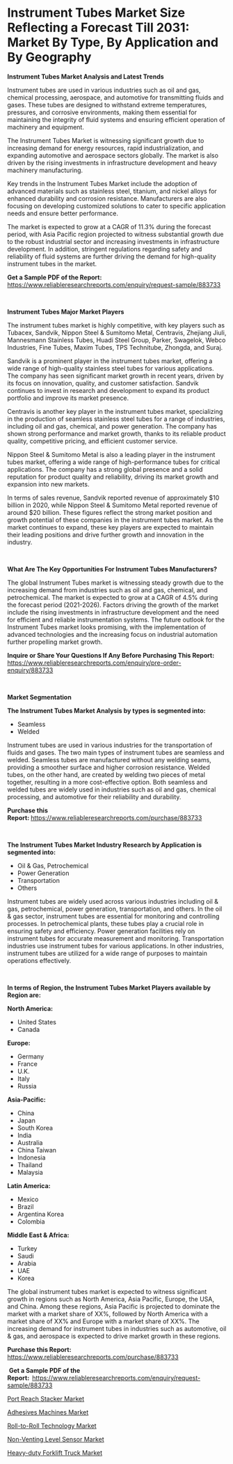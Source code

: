<p><h1>Instrument Tubes Market Size Reflecting a Forecast Till 2031: Market By Type, By Application and By Geography</h1></p><p><strong>Instrument Tubes Market Analysis and Latest Trends</strong></p>
<p><p>Instrument tubes are used in various industries such as oil and gas, chemical processing, aerospace, and automotive for transmitting fluids and gases. These tubes are designed to withstand extreme temperatures, pressures, and corrosive environments, making them essential for maintaining the integrity of fluid systems and ensuring efficient operation of machinery and equipment.</p><p>The Instrument Tubes Market is witnessing significant growth due to increasing demand for energy resources, rapid industrialization, and expanding automotive and aerospace sectors globally. The market is also driven by the rising investments in infrastructure development and heavy machinery manufacturing.</p><p>Key trends in the Instrument Tubes Market include the adoption of advanced materials such as stainless steel, titanium, and nickel alloys for enhanced durability and corrosion resistance. Manufacturers are also focusing on developing customized solutions to cater to specific application needs and ensure better performance.</p><p>The market is expected to grow at a CAGR of 11.3% during the forecast period, with Asia Pacific region projected to witness substantial growth due to the robust industrial sector and increasing investments in infrastructure development. In addition, stringent regulations regarding safety and reliability of fluid systems are further driving the demand for high-quality instrument tubes in the market.</p></p>
<p><strong>Get a Sample PDF of the Report:&nbsp;</strong> <a href="https://www.reliableresearchreports.com/enquiry/request-sample/883733">https://www.reliableresearchreports.com/enquiry/request-sample/883733</a></p>
<p>&nbsp;</p>
<p><strong>Instrument Tubes Major Market Players</strong></p>
<p><p>The instrument tubes market is highly competitive, with key players such as Tubacex, Sandvik, Nippon Steel & Sumitomo Metal, Centravis, Zhejiang Jiuli, Mannesmann Stainless Tubes, Huadi Steel Group, Parker, Swagelok, Webco Industries, Fine Tubes, Maxim Tubes, TPS Technitube, Zhongda, and Suraj. </p><p>Sandvik is a prominent player in the instrument tubes market, offering a wide range of high-quality stainless steel tubes for various applications. The company has seen significant market growth in recent years, driven by its focus on innovation, quality, and customer satisfaction. Sandvik continues to invest in research and development to expand its product portfolio and improve its market presence.</p><p>Centravis is another key player in the instrument tubes market, specializing in the production of seamless stainless steel tubes for a range of industries, including oil and gas, chemical, and power generation. The company has shown strong performance and market growth, thanks to its reliable product quality, competitive pricing, and efficient customer service.</p><p>Nippon Steel & Sumitomo Metal is also a leading player in the instrument tubes market, offering a wide range of high-performance tubes for critical applications. The company has a strong global presence and a solid reputation for product quality and reliability, driving its market growth and expansion into new markets.</p><p>In terms of sales revenue, Sandvik reported revenue of approximately $10 billion in 2020, while Nippon Steel & Sumitomo Metal reported revenue of around $20 billion. These figures reflect the strong market position and growth potential of these companies in the instrument tubes market. As the market continues to expand, these key players are expected to maintain their leading positions and drive further growth and innovation in the industry.</p></p>
<p>&nbsp;</p>
<p><strong>What Are The Key Opportunities For Instrument Tubes Manufacturers?</strong></p>
<p><p>The global Instrument Tubes market is witnessing steady growth due to the increasing demand from industries such as oil and gas, chemical, and petrochemical. The market is expected to grow at a CAGR of 4.5% during the forecast period (2021-2026). Factors driving the growth of the market include the rising investments in infrastructure development and the need for efficient and reliable instrumentation systems. The future outlook for the Instrument Tubes market looks promising, with the implementation of advanced technologies and the increasing focus on industrial automation further propelling market growth.</p></p>
<p><strong>Inquire or Share Your Questions If Any Before Purchasing This Report:</strong> <a href="https://www.reliableresearchreports.com/enquiry/pre-order-enquiry/883733">https://www.reliableresearchreports.com/enquiry/pre-order-enquiry/883733</a></p>
<p>&nbsp;</p>
<p><strong>Market Segmentation</strong></p>
<p><strong>The Instrument Tubes Market Analysis by types is segmented into:</strong></p>
<p><ul><li>Seamless</li><li>Welded</li></ul></p>
<p><p>Instrument tubes are used in various industries for the transportation of fluids and gases. The two main types of instrument tubes are seamless and welded. Seamless tubes are manufactured without any welding seams, providing a smoother surface and higher corrosion resistance. Welded tubes, on the other hand, are created by welding two pieces of metal together, resulting in a more cost-effective option. Both seamless and welded tubes are widely used in industries such as oil and gas, chemical processing, and automotive for their reliability and durability.</p></p>
<p><strong>Purchase this Report:&nbsp;</strong><a href="https://www.reliableresearchreports.com/purchase/883733">https://www.reliableresearchreports.com/purchase/883733</a></p>
<p>&nbsp;</p>
<p><strong>The Instrument Tubes Market Industry Research by Application is segmented into:</strong></p>
<p><ul><li>Oil & Gas, Petrochemical</li><li>Power Generation</li><li>Transportation</li><li>Others</li></ul></p>
<p><p>Instrument tubes are widely used across various industries including oil & gas, petrochemical, power generation, transportation, and others. In the oil & gas sector, instrument tubes are essential for monitoring and controlling processes. In petrochemical plants, these tubes play a crucial role in ensuring safety and efficiency. Power generation facilities rely on instrument tubes for accurate measurement and monitoring. Transportation industries use instrument tubes for various applications. In other industries, instrument tubes are utilized for a wide range of purposes to maintain operations effectively.</p></p>
<p>&nbsp;</p>
<p><strong>In terms of Region, the Instrument Tubes Market Players available by Region are:</strong></p>
<p>
    <p> <strong> North America: </strong>
        <ul>
            <li>United States</li>
            <li>Canada</li>
        </ul>
        </p> 
    <p> <strong> Europe: </strong>
        <ul>
            <li>Germany</li>
            <li>France</li>
            <li>U.K.</li>
            <li>Italy</li>
            <li>Russia</li>
        </ul>
        </p> 
    <p> <strong> Asia-Pacific: </strong>
        <ul>
            <li>China</li>
            <li>Japan</li>
            <li>South Korea</li>
            <li>India</li>
            <li>Australia</li>
            <li>China Taiwan</li>
            <li>Indonesia</li>
            <li>Thailand</li>
            <li>Malaysia</li>
        </ul>
        </p> 
    <p> <strong> Latin America: </strong>
        <ul>
            <li>Mexico</li>
            <li>Brazil</li>
            <li>Argentina Korea</li>
            <li>Colombia</li>
        </ul>
        </p> 
    <p> <strong> Middle East & Africa: </strong>
        <ul>
            <li>Turkey</li>
            <li>Saudi</li>
            <li>Arabia</li>
            <li>UAE</li>
            <li>Korea</li>
        </ul>
    </p>
    </p>
<p><p>The global instrument tubes market is expected to witness significant growth in regions such as North America, Asia Pacific, Europe, the USA, and China. Among these regions, Asia Pacific is projected to dominate the market with a market share of XX%, followed by North America with a market share of XX% and Europe with a market share of XX%. The increasing demand for instrument tubes in industries such as automotive, oil & gas, and aerospace is expected to drive market growth in these regions.</p></p>
<p><strong>Purchase this Report: </strong><a href="https://www.reliableresearchreports.com/purchase/883733">https://www.reliableresearchreports.com/purchase/883733</a></p>
<p>&nbsp;<strong>Get a Sample PDF of the Report:&nbsp;&nbsp;</strong><a href="https://www.reliableresearchreports.com/enquiry/request-sample/883733">https://www.reliableresearchreports.com/enquiry/request-sample/883733</a></p>
<p><strong></strong></p>
<p><p><a href="https://medium.com/@kejsioni/port-reach-stacker-market-research-report-its-history-and-forecast-2024-to-2031-66aa8cb3538b">Port Reach Stacker Market</a></p><p><a href="https://medium.com/@kyliemorgan1913/adhesives-machines-market-share-evolution-and-market-growth-trends-2024-2031-e66c492b2634">Adhesives Machines Market</a></p><p><a href="https://medium.com/@dylangilbert65/roll-to-roll-technology-market-share-evolution-and-market-growth-trends-2024-2031-72aeac498755">Roll-to-Roll Technology Market</a></p><p><a href="https://medium.com/@dylangilbert65/non-venting-level-sensor-market-report-reveals-the-latest-trends-and-growth-opportunities-of-this-98f61f15c5f7">Non-Venting Level Sensor Market</a></p><p><a href="https://medium.com/@kejsioni/heavy-duty-forklift-truck-market-size-cagr-trends-2024-2030-9ac48956bc5f">Heavy-duty Forklift Truck Market</a></p></p>